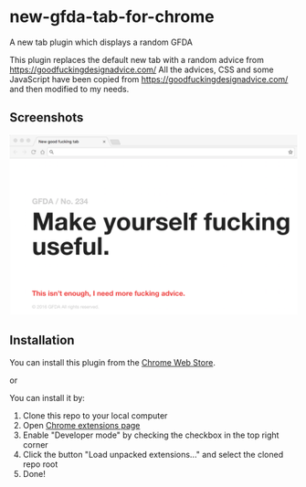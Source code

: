 # new-gfda-tab-for-chrome

A new tab plugin which displays a random GFDA

This plugin replaces the default new tab with a random advice from https://goodfuckingdesignadvice.com/
All the advices, CSS and some JavaScript have been copied from https://goodfuckingdesignadvice.com/ and then modified to my needs.

## Screenshots

<img alt="Screenshot of a new tab" src="./images/screenshot1280x800.png" width="600" />

## Installation

You can install this plugin from the [Chrome Web Store](https://chrome.google.com/webstore/detail/new-gfda-tab/gbgjbabfffljcgcaeggipokmibddbjmg).

or

You can install it by:

1. Clone this repo to your local computer
2. Open [Chrome extensions page](chrome://extensions/)
3. Enable "Developer mode" by checking the checkbox in the top right corner
4. Click the button "Load unpacked extensions..." and select the cloned repo root
5. Done!
